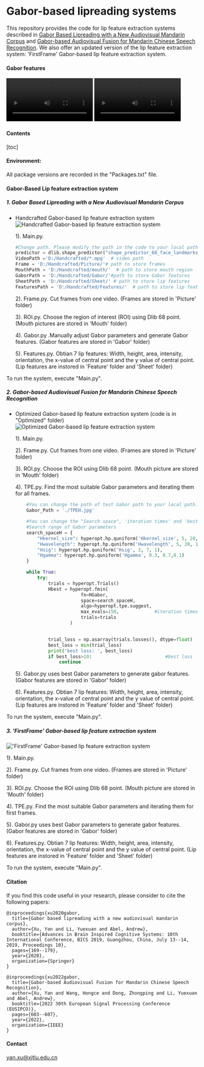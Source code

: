 # Gabor-based lipreading systems
This repository provides the code for lip feature extraction systems described in [Gabor Based Lipreading with a New Audiovisual Mandarin Corpus](https://link.springer.com/chapter/10.1007/978-3-030-39431-8_16) and [Gabor-based Audiovisual Fusion for Mandarin Chinese Speech Recognition](https://eurasip.org/Proceedings/Eusipco/Eusipco2022/pdfs/0000603.pdf). We also offer an updated version of the lip feature extraction system: 'FirstFrame' Gabor-based lip feature extraction system.

#### Gabor features

<video width="45%" controls>
    <source src="https://github.com/YX536/Gabor-based-lipreading-system/raw/main/bbae1a.mpg" type="video/mp4">
</video>
<video width="45%" controls>
    <source src="https://github.com/YX536/Gabor-based-lipreading-system/raw/main/Area.mp4" type="video/mp4">
</video>

#### Contents
[toc]

#### Environment:
All package versions are recorded in the "Packages.txt" file.

#### Gabor-Based Lip feature extraction system
##### 1. Gabor Based Lipreading with a New Audiovisual Mandarin Corpus
- Handcrafted Gabor-based lip feature extraction system
![Handcrafted Gabor-based lip feature extraction system](https://github.com/YX536/Gabor-based-lipreading-system/blob/main/Handcrafted.png)

  1). Main.py. 
  ```python 
  #Change path. Please modify the path in the code to your local path.
  predictor = dlib.shape_predictor("shape_predictor_68_face_landmarks.dat") # path of "shape_predictor_68_face_landmarks.dat"
  VideoPath ='D:/Handcrafted/*.mpg'  # video path 
  Frame = 'D:/Handcrafted/Picture/'# path to store frames
  MouthPath = 'D:/Handcrafted/mouth/'  # path to store mouth region
  GaborPath = 'D:/Handcrafted/Gabor/'#path to store Gabor features
  SheetPath = 'D:/Handcrafted/Sheet/' # path to store lip features
  FeaturesPath = 'D:/Handcrafted/Features/'  # path to store lip features
  ```
  2). Frame.py. Cut frames from one video. (Frames are stored in 'Picture' folder)

  3). ROI.py. Choose the region of interest (ROI) using Dlib 68 point. (Mouth pictures are stored in 'Mouth' folder)

  4). Gabor.py .Manually adjust Gabor parameters and generate Gabor features. (Gabor features are stored in 'Gabor' folder)

  5). Features.py.  Obtian 7 lip features: Width, height, area, intensity, orientation, the x-value of central point and the y value of central point. (Lip features are instored in 'Feature' folder and 'Sheet' folder)

To run the system, execute "Main.py".

##### 2. Gabor-based Audiovisual Fusion for Mandarin Chinese Speech Recognition

- Optimized Gabor-based lip feature extraction system (code is in "Optimized" folder)
![Optimized Gabor-based lip feature extraction system](https://github.com/YX536/Gabor-based-lipreading-system/blob/main/optimization.png)

  1). Main.py. 

  2). Frame.py. Cut frames from one video. (Frames are stored in 'Picture' folder)

  3). ROI.py. Choose the ROI using Dlib 68 point. (Mouth picture are stored in 'Mouth' folder)

  4). TPE.py. Find the most suitable Gabor parameters and iterating them for all frames. 
  ```python
      #You can change the path of test Gabor path to your local path.
      Gabor_Path = './TPEH.jpg'
  ```

  ```python
      #You can change the "Search space", 'iteration times' and 'best loss' according to your requirement.
      #Search range of Gabor parameters
      search_spaceH = {
          "Hkernel_size": hyperopt.hp.quniform('Hkernel_size', 5, 20, 1),
          "Hwavelength": hyperopt.hp.quniform('Hwavelength', 5, 20, 1),
          "Hsig": hyperopt.hp.quniform('Hsig', 3, 7, 1),
          "Hgamma": hyperopt.hp.quniform('Hgamma', 0.3, 0.7,0.1)
      }

      while True:
          try:
              trials = hyperopt.Trials()
              Hbest = hyperopt.fmin(
                          fn=HGabor,
                          space=search_spaceH,
                          algo=hyperopt.tpe.suggest,
                          max_evals=150,             #iteration times
                          trials=trials
                      )


              trial_loss = np.asarray(trials.losses(), dtype=float)
              best_loss = min(trial_loss)
              print('best loss: ', best_loss) 
              if best_loss>10:                           #best loss
                  continue
  ```
  5). Gabor.py uses best Gabor parameters to generate gabor features. (Gabor features are stored in 'Gabor' folder)

  6). Features.py.  Obtian 7 lip features: Width, height, area, intensity, orientation, the x-value of central point and the y value of central point. (Lip features are instored in 'Feature' folder and 'Sheet' folder)

To run the system, execute "Main.py".

##### 3. 'FirstFrame' Gabor-based lip feature extraction system 
!['FirstFrame' Gabor-based lip feature extraction system](https://github.com/YX536/Gabor-based-lipreading-system/blob/main/FirstFrame.png)

  1). Main.py. 

  2). Frame.py. Cut frames from one video. (Frames are stored in 'Picture' folder)

  3). ROI.py. Choose the ROI using Dlib 68 point. (Mouth picture are stored in 'Mouth' folder)

  4). TPE.py. Find the most suitable Gabor parameters and iterating them for first frames. 

  5). Gabor.py uses best Gabor parameters to generate gabor features. (Gabor features are stored in 'Gabor' folder)

  6). Features.py.  Obtian 7 lip features: Width, height, area, intensity, orientation, the x-value of central point and the y value of central point. (Lip features are instored in 'Feature' folder and 'Sheet' folder)

To run the system, execute "Main.py".

#### Citation
If you find this code useful in your research, please consider to cite the following papers:
```
@inproceedings{xu2020gabor,
  title={Gabor based lipreading with a new audiovisual mandarin corpus},
  author={Xu, Yan and Li, Yuexuan and Abel, Andrew},
  booktitle={Advances in Brain Inspired Cognitive Systems: 10th International Conference, BICS 2019, Guangzhou, China, July 13--14, 2019, Proceedings 10},
  pages={169--179},
  year={2020},
  organization={Springer}
}

@inproceedings{xu2022gabor,
  title={Gabor-based Audiovisual Fusion for Mandarin Chinese Speech Recognition},
  author={Xu, Yan and Wang, Hongce and Dong, Zhongping and Li, Yuexuan and Abel, Andrew},
  booktitle={2022 30th European Signal Processing Conference (EUSIPCO)},
  pages={603--607},
  year={2022},
  organization={IEEE}
}
```
#### Contact
yan.xu@xjtlu.edu.cn
